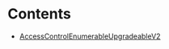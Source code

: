 

# Contents
- [AccessControlEnumerableUpgradeableV2](AccessControlEnumerableUpgradeableV2.sol/contract.AccessControlEnumerableUpgradeableV2.md)
